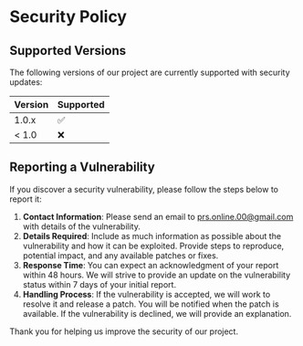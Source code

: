 # Security Policy

## Supported Versions

The following versions of our project are currently supported with security updates:

| Version | Supported          |
| ------- | ------------------ |
| 1.0.x   | :white_check_mark: |
| < 1.0   | :x:                |

## Reporting a Vulnerability

If you discover a security vulnerability, please follow the steps below to report it:

1. **Contact Information**: Please send an email to [prs.online.00@gmail.com](mailto:prs.online.00@gmail.com) with details of the vulnerability.
2. **Details Required**: Include as much information as possible about the vulnerability and how it can be exploited. Provide steps to reproduce, potential impact, and any available patches or fixes.
3. **Response Time**: You can expect an acknowledgment of your report within 48 hours. We will strive to provide an update on the vulnerability status within 7 days of your initial report.
4. **Handling Process**: If the vulnerability is accepted, we will work to resolve it and release a patch. You will be notified when the patch is available. If the vulnerability is declined, we will provide an explanation.

Thank you for helping us improve the security of our project.
